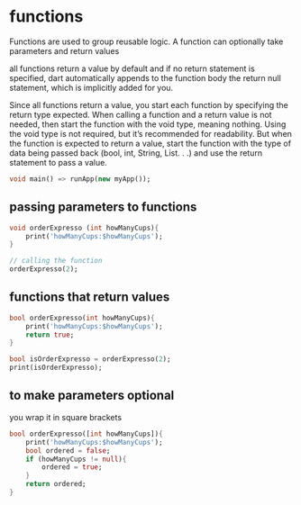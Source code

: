 # functions

Functions are used to group reusable logic. A function can optionally take parameters and return
values

all functions return a value by default and if no return statement is specified, dart automatically appends to the function body the return null statement, which is implicitly added for you.

Since all functions return a value, you start each function by specifying the return type expected.
When calling a function and a return value is not needed, then start the function with the void type,
meaning nothing. Using the void type is not required, but it’s recommended for readability. But when
the function is expected to return a value, start the function with the type of data being passed back
(bool, int, String, List. . .) and use the return statement to pass a value.

```dart
void main() => runApp(new myApp());
```

## passing parameters to functions

```dart
void orderExpresso (int howManyCups){
    print('howManyCups:$howManyCups');
}

// calling the function
orderExpresso(2);
```

## functions that return values

```dart
bool orderExpresso(int howManyCups){
    print('howManyCups:$howManyCups');
    return true;
}

bool isOrderExpresso = orderExpresso(2);
print(isOrderExpresso);
```

## to make parameters optional

you wrap it in square brackets

```dart
bool orderExpresso([int howManyCups]){
    print('howManyCups:$howManyCups');
    bool ordered = false;
    if (howManyCups != null){
        ordered = true;
    }
    return ordered;
}
```


